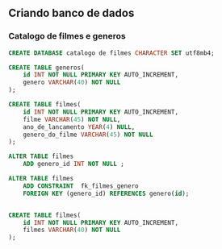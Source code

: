 ## Criando banco de dados 
### Catalogo de filmes e generos

```sql
CREATE DATABASE catalogo de filmes CHARACTER SET utf8mb4;

```

```sql
CREATE TABLE generos(
    id INT NOT NULL PRIMARY KEY AUTO_INCREMENT,
    genero VARCHAR(40) NOT NULL
);
```
```sql
CREATE TABLE filmes(
    id INT NOT NULL PRIMARY KEY AUTO_INCREMENT, 
    filme VARCHAR(45) NOT NULL,
    ano_de_lancamento YEAR(4) NULL,
    genero_do_filme VARCHAR(45) NOT NULL
);

```

```sql
ALTER TABLE filmes 
    ADD genero_id INT NOT NULL ; 

```


```sql
ALTER TABLE filmes
    ADD CONSTRAINT  fk_filmes_genero
    FOREIGN KEY (genero_id) REFERENCES genero(id); 

```




```sql

CREATE TABLE filmes(
    id INT NOT NULL PRIMARY KEY AUTO_INCREMENT,
    filmes VARCHAR(40) NOT NULL
);

```